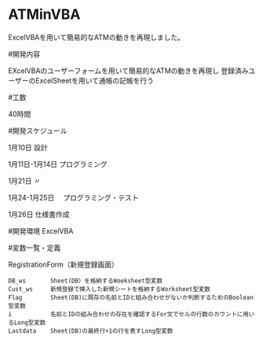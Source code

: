 # ATMinVBA
  ExcelVBAを用いて簡易的なATMの動きを再現しました。

#開発内容
   
   EXcelVBAのユーザーフォームを用いて簡易的なATMの動きを再現し
  登録済みユーザーのExcelSheetを用いて通帳の記帳を行う

#工数
  
  40時間

#開発スケジュール

  1月10日         設計
  
  1月11日-1月14日 プログラミング
  
  1月21日         〃
  
  1月24-1月25日　 プログラミング・テスト
  
  1月26日         仕様書作成

#開発環境
ExcelVBA

#変数一覧・定義

  RegistrationForm（新規登録画面）
  
    DB_ws       Sheet(DB）を格納するWoeksheet型変数   
    Cust_ws     新規登録で挿入した新規シートを格納するWorksheet型変数
    Flag        Sheet(DB)に既存の名前とIDと組み合わせがないか判断するためのBoolean型変数
    i           名前とIDの組み合わせの存在を確認するFor文でセルの行数のカウントに用いるLong型変数
    Lastdata    Sheet(DB)の最終行+1の行を表すLong型変数
    
    


















